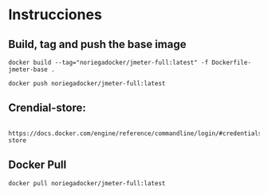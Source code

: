 
# Instrucciones
## Build, tag and push the base image
    docker build --tag="noriegadocker/jmeter-full:latest" -f Dockerfile-jmeter-base .

    docker push noriegadocker/jmeter-full:latest

## Crendial-store:
        https://docs.docker.com/engine/reference/commandline/login/#credentials-store
## Docker Pull
    docker pull noriegadocker/jmeter-full:latest